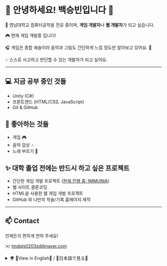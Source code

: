 <!-- 메인 한국어 소개 -->
<h1>🐣 안녕하세요! 백승빈입니다 👋</h1>

<p>🌱 영남대학교 컴퓨터공학을 전공 중이며, <strong>게임 개발자</strong>나 <strong>웹 개발자</strong>가 되고 싶습니다.</p>
<p>🎮 현재 게임 개발중 입니다!</p>
<p>🎧 게임은 종합 예술이라 음악과 그림도 간단하게 느낌 정도만 알아보고 있어요. 🎨</p>
<p>💡 스스로 사고하고 판단할 수 있는 개발자가 되고 싶어요.</p>

<hr>

<h2>💻 지금 공부 중인 것들</h2>
<ul>
  <li>Unity (C#)</li>
  <li>프론트엔드 (HTML/CSS, JavaScript)</li>
  <li>Git & GitHub</li>
</ul>

<h2>🌼 좋아하는 것들</h2>
<ul>
  <li>게임 🎮</li>
  <li>음악 감상 🎶</li>
  <li>노래 부르기 🎤</li>
</ul>

<h2>✨ 대학 졸업 전에는 반드시 하고 싶은 프로젝트</h2>
<ul>
  <li>간단한 게임 개발 프로젝트
    (<a href="https://github.com/BaekSeungBin/IMMUNIA" target="_blank">현재 진행 중: IMMUNIA</a>)</li>
  <li>웹 사이트 클론코딩</li>
  <li>HTML을 사용한 웹 게임 개발 프로젝트</li>
  <li>GitHub 외 나만의 학술/기록 홈페이지 제작</li>
</ul>

<hr>

<h2>📫 Contact</h2>
<p>언제든지 편하게 연락 주세요!</p>
<p>✉️ <a href="mailto:tmdqls0203sd@naver.com">tmdqls0203sd@naver.com</a></p>

<details>
  <summary>🌍 🗽View in English🗽 / 🌸日本語で見る🌸</summary>

  <br>

 
  <!--영어 버전 입니다-->
  <h2>🇺🇸 English</h2>
  <p>🌱 I'm currently majoring in Computer Science at Yeungnam University.  
  I hope to become either a <strong>game developer</strong> or a web developer!</p>
  <p>🎮 Right now, I’ve only planned out the concept and genre of the game I want to make.</p>
  <p>🎧 Since games are a form of comprehensive art, I’ve also started learning a bit about music and art to get the feel. 🎨</p>
  <p>💡 My goal is to become a developer who can think and decide independently.</p>

  <h3>💻 What I'm Currently Learning</h3>
  <ul>
    <li>Unity (C#)</li>
    <li>Frontend Development (HTML/CSS, JavaScript)</li>
    <li>Git & GitHub</li>
  </ul>

  <h3>🌼 Things I Love</h3>
  <ul>
    <li>Games 🎮</li>
    <li>Listening to music 🎶</li>
    <li>Singing 🎤</li>
  </ul>

  <h3>✨ Projects I Want to Complete Before Graduation</h3>
  <ul>
    <li>A simple game development project
    (<a href="https://github.com/BaekSeungBin/IMMUNIA" target="_blank">Currently working on: IMMUNIA</a>)</li>
    <li>Cloning popular websites</li>
    <li>A small web game using HTML</li>
    <li>Creating my own academic/blog homepage separate from GitHub</li>
  </ul>

  <hr>

  <!-- 일본어 버전  입니다. -->
  <h2>🇯🇵 日本語</h2>
  <p>🌱 現在、ヨンナム大学でコンピュータ工学を専攻しています。  
  将来は<strong>ゲーム開発者</strong>か<strong>Web開発者</strong>になりたいと思っています！</p>
  <p>🎮 ゲーム開発は、今のところコンセプトとジャンルを考えている段階です。</p>
  <p>🎧 ゲームは総合芸術なので、音楽やイラストも少しずつ勉強して感覚を掴もうとしています。🎨</p>
  <p>💡 自分で考えて判断できる開発者になるのが目標です。</p>

  <h3>💻 現在勉強中のこと</h3>
  <ul>
    <li>Unity（C#）</li>
    <li>フロントエンド開発（HTML/CSS、JavaScript）</li>
    <li>GitとGitHub</li>
  </ul>

  <h3>🌼 好きなこと</h3>
  <ul>
    <li>ゲーム 🎮</li>
    <li>音楽鑑賞 🎶</li>
    <li>歌うこと 🎤</li>
  </ul>

  <h3>✨ 大学卒業までにやりたいプロジェクト</h3>
  <ul>
    <li>シンプルなゲーム開発プロジェクト
     (<a href="https://github.com/BaekSeungBin/IMMUNIA" target="_blank">現在開発中: IMMUNIA</a>)</li>
    <li>有名なWebサイトのクローン制作</li>
    <li>HTMLで作るミニWebゲーム</li>
    <li>GitHub以外で自分専用の記録・学習ホームページを作成</li>
  </ul>

</details>

<!-- 영어와 일본어 작성은 chat gpt의 도움을 받았습니다. -->

